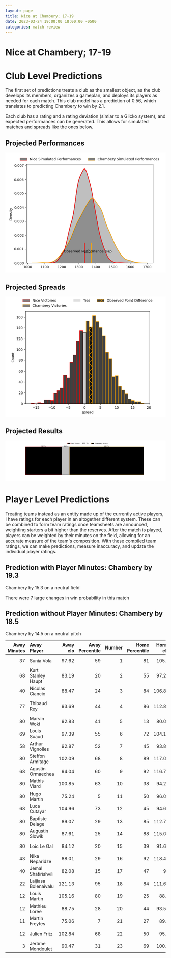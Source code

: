 ```yaml
---  
layout: page  
title: Nice at Chambery; 17-19  
date: 2023-03-24 19:00:00 18:00:00 -0500  
categories: match review  
---
```

# Nice at Chambery; 17-19

# Club Level Predictions


The first set of predictions treats a club as the smallest object, as the club develops its members, organizes a gameplan, and deploys its players as needed for each match. This club model has a prediction of 0.56, which translates to predicting Chambery to win by 2.1.

Each club has a rating and a rating deviation (simiar to a Glicko system), and expected performances can be generated. This allows for simulated matches and spreads like the ones below.
## Projected Performances


![Projected Performances](plots/performances_2023-03-24-Chambery-Nice.png)
## Projected Spreads


![Projected Spreads](plots/spreads_2023-03-24-Chambery-Nice.png)
## Projected Results


![Projected Results](plots/resultbar_2023-03-24-Chambery-Nice.png)
# Player Level Predictions


Treating teams instead as an entity made up of the currently active players, I have ratings for each player in an altogether different system. These can be combined to form team ratings once teamsheets are announced, weighting starters a bit higher than the reserves. After the match is played, players can be weighted by their minutes on the field, allowing for an accurate measure of the team's composition. With these compiled team ratings, we can make predictions, measure inaccuracy, and update the individual player ratings.
## Prediction with Player Minutes: Chambery by 19.3


Chambery by 15.3 on a neutral field

There were 7 large changes in win probability in this match
## Prediction without Player Minutes: Chambery by 18.5


Chambery by 14.5 on a neutral pitch



|   Away Minutes | Away Player          |   Away elo |   Away Percentile |   Number |   Home Percentile |   Home elo | Home Player          |   Home Minutes |
|---------------:|:---------------------|-----------:|------------------:|---------:|------------------:|-----------:|:---------------------|---------------:|
|             37 | Sunia Vola           |      97.62 |                59 |        1 |                81 |     105.3  | Géraud Clermont      |             65 |
|             68 | Kurt Stanley Haupt   |      83.19 |                20 |        2 |                55 |      97.22 | Julien Primault      |             65 |
|             40 | Nicolas Ciancio      |      88.47 |                24 |        3 |                84 |     106.87 | Giorgi Pertaia       |             73 |
|             77 | Thibaud Rey          |      93.69 |                44 |        4 |                86 |     112.88 | Jean-Baptiste Grenod |             80 |
|             80 | Marvin Woki          |      92.83 |                41 |        5 |                13 |      80.02 | Romain Guyot         |             80 |
|             69 | Louis Suaud          |      97.39 |                55 |        6 |                72 |     104.15 | Matheo Triki         |             58 |
|             58 | Arthur Vignolles     |      92.87 |                52 |        7 |                45 |      93.89 | Colin Lebian         |             73 |
|             80 | Steffon Armitage     |     102.09 |                68 |        8 |                89 |     117.05 | Thomas Coignat       |             80 |
|             68 | Agustin Ormaechea    |      94.04 |                60 |        9 |                92 |     116.76 | Thibault Dufau       |             71 |
|             80 | Mathis Viard         |     100.85 |                63 |       10 |                38 |      94.29 | Victor Pisano        |             80 |
|             80 | Hugo Martin          |      75.24 |                 5 |       11 |                50 |      96.09 | Maewen Sao           |             80 |
|             68 | Luca Cutayar         |     104.96 |                73 |       12 |                45 |      94.65 | Mickael Blanc        |             80 |
|             80 | Baptiste Delage      |      89.07 |                29 |       13 |                85 |     112.76 | Vereniki Goneva      |             80 |
|             80 | Augustin Slowik      |      87.61 |                25 |       14 |                88 |     115.07 | Arthur Nennig        |             58 |
|             80 | Loic Le Gal          |      84.12 |                20 |       15 |                39 |      91.67 | Jules Dorrival       |             59 |
|             43 | Nika Neparidze       |      88.01 |                29 |       16 |                92 |     118.49 | Corentin Astier      |             22 |
|             40 | Jemal Shatirishvili  |      82.08 |                15 |       17 |                47 |      96    | Thibault Moreno      |             22 |
|             22 | Laijiasa Bolenaivalu |     121.13 |                95 |       18 |                84 |     111.61 | Thomas Hecquet       |             21 |
|             12 | Louis Martin         |     105.16 |                80 |       19 |                25 |      88.4  | Luka Begic           |             15 |
|             12 | Mathieu Lorée        |      88.75 |                28 |       20 |                44 |      93.53 | Fabio Gonzalez       |             15 |
|             11 | Martin Freytes       |      75.06 |                 7 |       21 |                27 |      89.3  | Dylan Nocete         |              9 |
|             12 | Julien Fritz         |     102.84 |                68 |       22 |                50 |      95.6  | Steevy Cerqueira     |              7 |
|              3 | Jérôme Mondoulet     |      90.47 |                31 |       23 |                69 |     100.5  | Nail Audoire         |              7 |

